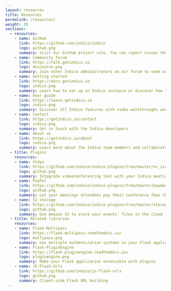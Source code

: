 ```yaml
---
layout: resources
title: Resources
permalink: /resources/
weight: 20
sections:
  - resources:
    - name: GitHub
      link: https://github.com/indico/indico
      logo: github.png
      summary: Visit our GitHub project site. You can report issues there.
    - name: Community forum
      link: https://talk.getindico.io
      logo: discourse.png
      summary: Join other Indico administrators on our forum to seek advice or discuss your ideas
    - name: Getting started
      link: https://docs.getindico.io
      logo: indico.png
      summary: Learn how to set up an Indico instance or discover how to use the Indico API
    - name: User guide
      link: https://learn.getindico.io
      logo: indico.png
      summary: Discover all Indico features with video walkthroughs and tutorials
    - name: Contact
      link: https://getindico.io/contact
      logo: indico.png
      summary: Get in touch with the Indico developers
    - name: About us
      link: https://getindico.io/about
      logo: indico.png
      summary: Learn more about the Indico team members and collaborators
  - title: Plugins
    resources:
    - name: Vidyo
      link: https://github.com/indico/indico-plugins/tree/master/vc_vidyo
      logo: github.png
      summary: Integrate videoconferencing tool with your Indico meetings
    - name: PayPal
      link: https://github.com/indico/indico-plugins/tree/master/payment_paypal
      logo: github.png
      summary: Let your meetings attendees pay their conference fees through PayPal
    - name: S3 storage
      link: https://github.com/indico/indico-plugins/tree/master/storage_s3
      logo: github.png
      summary: Use Amazon S3 to store your events' files in the cloud
  - title: Related libraries
    resources:
    - name: Flask-Multipass
      link: https://flask-multipass.readthedocs.io/
      logo: multipass.png
      summary: Use multiple authentication systems in your Flask application
    - name: Flask-PluginEngine
      link: https://flask-pluginengine.readthedocs.io/
      logo: pluginengine.png
      summary: Make your Flask application extensible with plugins
    - name: JS-Flask-Urls
      link: https://github.com/indico/js-flask-urls
      logo: github.png
      summary: Client-side Flask URL building
---
```

